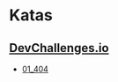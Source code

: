 # Katas

## [DevChallenges.io](https://devchallenges.io/)
- [01_404](https://donsuhr.github.io/kata/devchallenges.io/01_404/README)
